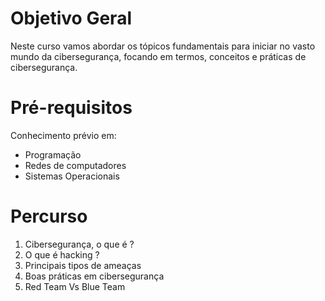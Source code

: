 # Objetivo Geral

Neste curso vamos abordar os tópicos fundamentais para iniciar no vasto mundo da cibersegurança, focando em termos, conceitos e práticas de cibersegurança.

# Pré-requisitos

Conhecimento prévio em:
- Programação
- Redes de computadores
- Sistemas Operacionais

# Percurso

1. Cibersegurança, o que é ?
2. O que é hacking ?
3. Principais tipos de ameaças
4. Boas práticas em cibersegurança
5. Red Team Vs Blue Team